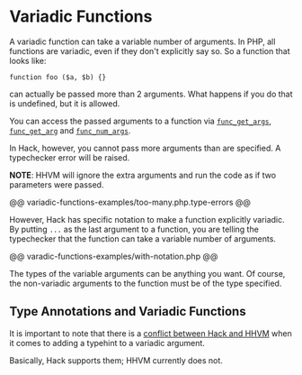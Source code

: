# Variadic Functions

A variadic function can take a variable number of arguments. In PHP, all functions are variadic, even if they don't explicitly say so. So a function that looks like:

```
function foo ($a, $b) {}
```

can actually be passed more than 2 arguments. What happens if you do that is undefined, but it is allowed.

You can access the passed arguments to a function via [`func_get_args`](http://php.net/manual/en/function.func-get-args.php), [`func_get_arg`](http://php.net/manual/en/function.func-get-arg.php) and [`func_num_args`](http://php.net/manual/en/function.func-num-args.php).

In Hack, however, you cannot pass more arguments than are specified. A typechecker error will be raised. 

**NOTE**: HHVM will ignore the extra arguments and run the code as if two parameters were passed.

@@ variadic-functions-examples/too-many.php.type-errors @@

However, Hack has specific notation to make a function explicitly variadic. By putting `...` as the last argument to a function, you are telling the typechecker that the function can take a variable number of arguments.

@@ varadic-functions-examples/with-notation.php @@

The types of the variable arguments can be anything you want. Of course, the non-variadic arguments to the function must be of the type specified.

## Type Annotations and Variadic Functions

It is important to note that there is a [conflict between Hack and HHVM](../types/advanced-rules#variadic-arguments) when it comes to adding a typehint to a variadic argument.

Basically, Hack supports them; HHVM currently does not.
